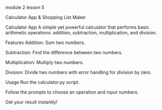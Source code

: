 module 2 lesson 5

Calculator App & Shopping List Maker

Calculator App
A simple yet powerful calculator that performs basic arithmetic operations: addition,
subtraction, multiplication, and division.

Features
Addition: Sum two numbers.

Subtraction: Find the difference between two numbers.

Multiplication: Multiply two numbers.

Division: Divide two numbers with error handling for division by zero.

Usage
Run the calculator.py script.

Follow the prompts to choose an operation and input numbers.

Get your result instantly!
